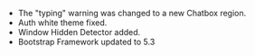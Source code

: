 - The "typing" warning was changed to a new Chatbox region.
- Auth white theme fixed.
- Window Hidden Detector added.
- Bootstrap Framework updated to 5.3
